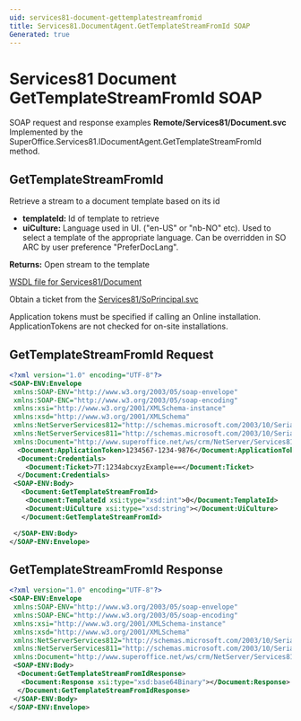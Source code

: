 ```yaml
---
uid: services81-document-gettemplatestreamfromid
title: Services81.DocumentAgent.GetTemplateStreamFromId SOAP
Generated: true
---
```


# Services81 Document GetTemplateStreamFromId SOAP

SOAP request and response examples **Remote/Services81/Document.svc**
Implemented by the <see cref="M:SuperOffice.Services81.IDocumentAgent.GetTemplateStreamFromId">SuperOffice.Services81.IDocumentAgent.GetTemplateStreamFromId</see> method.

## GetTemplateStreamFromId

Retrieve a stream to a document template based on its id

* **templateId:** Id of template to retrieve
* **uiCulture:** Language used in UI. ("en-US" or "nb-NO" etc). Used to select a template of the appropriate language. Can be overridden in SO ARC by user preference "PreferDocLang".

**Returns:** Open stream to the template


[WSDL file for Services81/Document](../Services81-Document.md)

Obtain a ticket from the [Services81/SoPrincipal.svc](../SoPrincipal/SoPrincipal.md)

Application tokens must be specified if calling an Online installation. ApplicationTokens are not checked for on-site installations.

## GetTemplateStreamFromId Request

```xml
<?xml version="1.0" encoding="UTF-8"?>
<SOAP-ENV:Envelope
 xmlns:SOAP-ENV="http://www.w3.org/2003/05/soap-envelope"
 xmlns:SOAP-ENC="http://www.w3.org/2003/05/soap-encoding"
 xmlns:xsi="http://www.w3.org/2001/XMLSchema-instance"
 xmlns:xsd="http://www.w3.org/2001/XMLSchema"
 xmlns:NetServerServices812="http://schemas.microsoft.com/2003/10/Serialization/Arrays"
 xmlns:NetServerServices811="http://schemas.microsoft.com/2003/10/Serialization/"
 xmlns:Document="http://www.superoffice.net/ws/crm/NetServer/Services81">
  <Document:ApplicationToken>1234567-1234-9876</Document:ApplicationToken>
  <Document:Credentials>
    <Document:Ticket>7T:1234abcxyzExample==</Document:Ticket>
  </Document:Credentials>
 <SOAP-ENV:Body>
   <Document:GetTemplateStreamFromId>
    <Document:TemplateId xsi:type="xsd:int">0</Document:TemplateId>
    <Document:UiCulture xsi:type="xsd:string"></Document:UiCulture>
   </Document:GetTemplateStreamFromId>

 </SOAP-ENV:Body>
</SOAP-ENV:Envelope>

```


## GetTemplateStreamFromId Response

```xml
<?xml version="1.0" encoding="UTF-8"?>
<SOAP-ENV:Envelope
 xmlns:SOAP-ENV="http://www.w3.org/2003/05/soap-envelope"
 xmlns:SOAP-ENC="http://www.w3.org/2003/05/soap-encoding"
 xmlns:xsi="http://www.w3.org/2001/XMLSchema-instance"
 xmlns:xsd="http://www.w3.org/2001/XMLSchema"
 xmlns:NetServerServices812="http://schemas.microsoft.com/2003/10/Serialization/Arrays"
 xmlns:NetServerServices811="http://schemas.microsoft.com/2003/10/Serialization/"
 xmlns:Document="http://www.superoffice.net/ws/crm/NetServer/Services81">
 <SOAP-ENV:Body>
  <Document:GetTemplateStreamFromIdResponse>
   <Document:Response xsi:type="xsd:base64Binary"></Document:Response>
  </Document:GetTemplateStreamFromIdResponse>
 </SOAP-ENV:Body>
</SOAP-ENV:Envelope>

```

